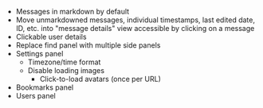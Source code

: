 - Messages in markdown by default
- Move unmarkdowned messages, individual timestamps, last edited date, ID, etc. into "message details" view accessible by clicking on a message
- Clickable user details
- Replace find panel with multiple side panels
- Settings panel
  - Timezone/time format
  - Disable loading images
    - Click-to-load avatars (once per URL)
- Bookmarks panel
- Users panel